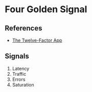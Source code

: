 # Four Golden Signal

## References

- [The Twelve-Factor App](/12factor.md)

## Signals

1. Latency
2. Traffic
3. Errors
4. Saturation

<!--
https://www.back2code.me/2018/01/the-4-golden-signals-1/
https://medium.com/faun/how-to-monitor-the-sre-golden-signals-1391cadc7524
https://blog.netsil.com/the-4-golden-signals-of-api-health-and-performance-in-cloud-native-applications-a6e87526e74
https://blog.appoptics.com/the-four-golden-signals-for-monitoring-distributed-systems/
https://www.back2code.me/2018/01/the-4-golden-signals-1/
-->
